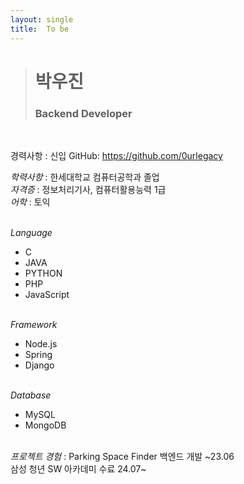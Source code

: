 ```yaml
---
layout: single
title:  To be
---
```


># 박우진
>### Backend Developer
<br>

경력사항 : 신입
GitHub: https://github.com/0urlegacy

*학력사항* : 한세대학교 컴퓨터공학과 졸업<br>
*자격증* : 정보처리기사, 컴퓨터활용능력 1급<br>
*어학* : 토익
<br><br>

_Language_
* C
* JAVA
* PYTHON
* PHP
* JavaScript <br><br>

_Framework_
* Node.js
* Spring
* Django <br><br>

_Database_
* MySQL
* MongoDB <br><br>

_프로젝트 경험_ : 
Parking Space Finder 백엔드 개발 ~23.06<br>
삼성 청년 SW 아카데미 수료 24.07~
 <br>
